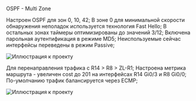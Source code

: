 OSPF - Multi Zone

Настроен OSPF для зон 0, 10, 42;
В зоне 0 для минимальной скорости обнаружения неполадок используется технология Fast Hello;
В остальных зонах таймеры оптимизированы до значений 3/12;
Включена парольная аутентификация в режиме MD5;
Неиспользуемые сейчас интерфейсы переведены в режим Passive;

![Иллюстрация к проекту](https://github.com/vladimirvolfovich93/Part1/blob/main/OSPF%20-%20Multi%20Zone/ospf-mz.png)

Для перенаправления трафика c R14 > R8 > ZL-R1;
Настроена метрика маршрута - увеличен cost до 201 на интерфейсах R14 Gi0/3 и R8 Gi0/0;
По-умолчанию трафик балансируется через ECMP;

![Иллюстрация к проекту](https://github.com/vladimirvolfovich93/Part1/blob/main/OSPF%20-%20Multi%20Zone/ospf.png)
